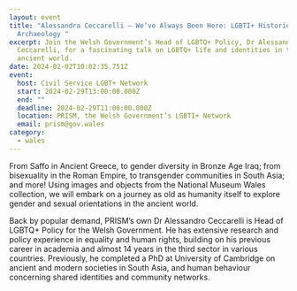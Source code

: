 ```yaml
---
layout: event
title: "Alessandra Ceccarelli – We’ve Always Been Here: LGBTI+ Histories and
  Archaeology "
excerpt: Join the Welsh Government’s Head of LGBTQ+ Policy, Dr Alessandro
  Ceccarelli, for a fascinating talk on LGBTQ+ life and identities in the
  ancient world.
date: 2024-02-02T10:02:35.751Z
event:
  host: Civil Service LGBT+ Network
  start: 2024-02-29T13:00:00.000Z
  end: ""
  deadline: 2024-02-29T11:00:00.000Z
  location: PRISM, the Welsh Government’s LGBTI+ Network
  email: prism@gov.wales
category:
  - wales
---
```

From Saffo in Ancient Greece, to gender diversity in Bronze Age Iraq; from bisexuality in the Roman Empire, to transgender communities in South Asia; and more! Using images and objects from the National Museum Wales collection, we will embark on a journey as old as humanity itself to explore gender and sexual orientations in the ancient world.

Back by popular demand, PRISM’s own Dr Alessandro Ceccarelli is Head of LGBTQ+ Policy for the Welsh Government. He has extensive research and policy experience in equality and human rights, building on his previous career in academia and almost 14 years in the third sector in various countries. Previously, he completed a PhD at University of Cambridge on ancient and modern societies in South Asia, and human behaviour concerning shared identities and community networks.